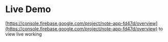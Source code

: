 # Live Demo 
[https://console.firebase.google.com/project/note-app-fd47d/overview](https://console.firebase.google.com/project/note-app-fd47d/overview) to view live working